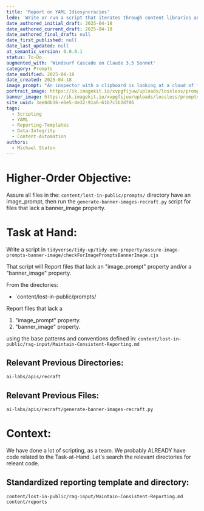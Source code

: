 ```yaml
---
title: 'Report on YAML Idiosyncracies'
lede: 'Write or run a script that iterates through content libraries and reports on YAML idiosyncracies.'
date_authored_initial_draft: 2025-04-18
date_authored_current_draft: 2025-04-18
date_authored_final_draft: null
date_first_published: null
date_last_updated: null
at_semantic_version: 0.0.0.1
status: To-Do
augmented_with: 'Windsurf Cascade on Claude 3.5 Sonnet'
category: Prompts
date_modified: 2025-04-18
date_created: 2025-04-18
image_prompt: "An inspector with a clipboard is looking at a cloud of files, laid out like an operating system folder structure"
portrait_image: https://ik.imagekit.io/xvpgfijuw/uploads/lossless/prompts/workflow/2025-05-05_portrait_image_Report-on-YAML-Idiosyncracies_f43c70f0-cbbd-489e-b7db-df43101aa77b_pqJcONL6n.webp
banner_image: https://ik.imagekit.io/xvpgfijuw/uploads/lossless/prompts/workflow/2025-05-05_banner_image_Report-on-YAML-Idiosyncracies_ae2f4751-3236-4e5f-88bc-ba5f68e7b916_oFKz-cyP5.webp
site_uuid: 3ee8db36-e6e5-4e32-91a6-61b7c3b2df86
tags: 
  - Scripting
  - YAML
  - Reporting-Templates
  - Data-Integrity
  - Content-Automation
authors:
  - Michael Staton
---
```

# Higher-Order Objective:

Assure all files in the:
`content/lost-in-public/prompts/` directory
have an image_prompt, then run the 
`generate-banner-images-recraft.py` script for files that lack a banner_image property.

# Task at Hand:

Write a script in 
`tidyverse/tidy-up/tidy-one-property/assure-image-prompts-banner-image/checkForImagePromptsBannerImage.cjs`


That script will Report files that lack an "image_prompt" property and/or a "banner_image" property.

From the directories:

- `content/lost-in-public/prompts/

Report files that lack a
1. "image_prompt" property.
2. "banner_image" property.

using the base patterns and conventions defined in:
`content/lost-in-public/rag-input/Maintain-Consistent-Reporting.md`

## Relevant Previous Directories:
`ai-labs/apis/recraft`

## Relevant Previous Files:

`ai-labs/apis/recraft/generate-banner-images-recraft.py`


# Context:

We have done a lot of scripting, as a team.  We probably ALREADY have code related to the Task-at-Hand.  Let's search the relevant directories for releant code.  

## Standardized reporting template and directory:

`content/lost-in-public/rag-input/Maintain-Consistent-Reporting.md`
`content/reports`


